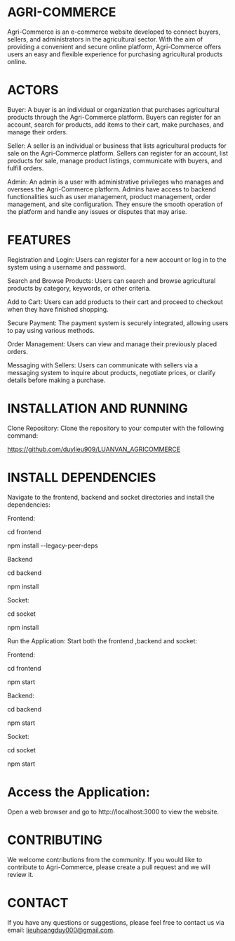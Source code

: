# AGRI-COMMERCE

Agri-Commerce is an e-commerce website developed to connect buyers, sellers, and administrators in the agricultural sector. With the aim of providing a convenient and secure online platform, Agri-Commerce offers users an easy and flexible experience for purchasing agricultural products online.

# ACTORS

Buyer: A buyer is an individual or organization that purchases agricultural products through the Agri-Commerce platform. Buyers can register for an account, search for products, add items to their cart, make purchases, and manage their orders.

Seller: A seller is an individual or business that lists agricultural products for sale on the Agri-Commerce platform. Sellers can register for an account, list products for sale, manage product listings, communicate with buyers, and fulfill orders.

Admin: An admin is a user with administrative privileges who manages and oversees the Agri-Commerce platform. Admins have access to backend functionalities such as user management, product management, order management, and site configuration. They ensure the smooth operation of the platform and handle any issues or disputes that may arise.

# FEATURES

Registration and Login: Users can register for a new account or log in to the system using a username and password.

Search and Browse Products: Users can search and browse agricultural products by category, keywords, or other criteria.

Add to Cart: Users can add products to their cart and proceed to checkout when they have finished shopping.

Secure Payment: The payment system is securely integrated, allowing users to pay using various methods.

Order Management: Users can view and manage their previously placed orders.

Messaging with Sellers: Users can communicate with sellers via a messaging system to inquire about products, negotiate prices, or clarify details before making a purchase.


# INSTALLATION AND RUNNING

Clone Repository: Clone the repository to your computer with the following command:

https://github.com/duylieu909/LUANVAN_AGRICOMMERCE


# INSTALL DEPENDENCIES

Navigate to the frontend, backend and socket directories and install the dependencies:

Frontend:

cd frontend

npm install --legacy-peer-deps

Backend

cd backend 

npm install

Socket:

cd socket

npm install 

Run the Application: Start both the frontend ,backend and socket:

Frontend:

cd frontend

npm start

Backend:

cd backend

npm start

Socket:

cd socket

npm start

# Access the Application: 
Open a web browser and go to http://localhost:3000 to view the website.

# CONTRIBUTING

We welcome contributions from the community. If you would like to contribute to Agri-Commerce, please create a pull request and we will review it.

# CONTACT

If you have any questions or suggestions, please feel free to contact us via email: lieuhoangduy000@gmail.com.
